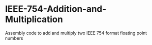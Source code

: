 # IEEE-754-Addition-and-Multiplication
Assembly code to add and multiply two IEEE 754 format floating point numbers
